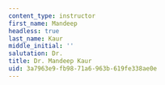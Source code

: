 ```yaml
---
content_type: instructor
first_name: Mandeep
headless: true
last_name: Kaur
middle_initial: ''
salutation: Dr.
title: Dr. Mandeep Kaur
uid: 3a7963e9-fb98-71a6-963b-619fe338ae0e
---
```

